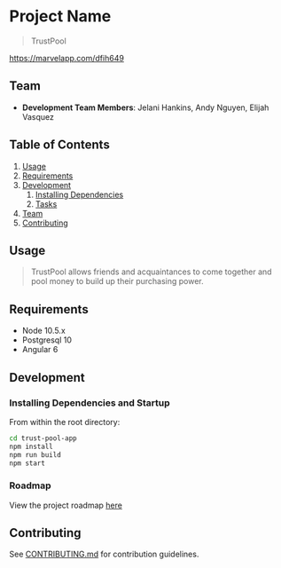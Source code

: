 # Project Name

> TrustPool

https://marvelapp.com/dfih649

## Team

  - __Development Team Members__: Jelani Hankins, Andy Nguyen, Elijah Vasquez

## Table of Contents

1. [Usage](#Usage)
1. [Requirements](#requirements)
1. [Development](#development)
    1. [Installing Dependencies](#installing-dependencies)
    1. [Tasks](#tasks)
1. [Team](#team)
1. [Contributing](#contributing)

## Usage

> TrustPool allows friends and acquaintances to come together and pool money to build up their purchasing power.

## Requirements

- Node 10.5.x
- Postgresql 10
- Angular 6

## Development

### Installing Dependencies and Startup

From within the root directory:

```sh
cd trust-pool-app
npm install
npm run build
npm start
```

### Roadmap

View the project roadmap [here](https://waffle.io/15-percent/TrustPool)


## Contributing

See [CONTRIBUTING.md](CONTRIBUTING.md) for contribution guidelines.
